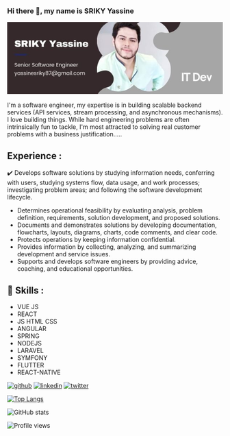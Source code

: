 ### Hi there 👋, my name is SRIKY Yassine

![Development](https://github.com/Sriky-Yassine/Sriky-Yassine/blob/main/IT%20Dev.jpg)

I'm a software engineer,  my expertise is in building scalable backend services (API services, stream processing, and asynchronous mechanisms).
I love building things. While hard engineering problems are often intrinsically fun to tackle, I'm most attracted to solving real customer problems with a business justification.....

## Experience :

:heavy_check_mark: Develops software solutions by studying information needs, conferring with users, studying systems flow, data usage, and work processes; investigating problem areas; and following the software development lifecycle.
* Determines operational feasibility by evaluating analysis, problem definition, requirements, solution development, and proposed solutions.
* Documents and demonstrates solutions by developing documentation, flowcharts, layouts, diagrams, charts, code comments, and clear code.
* Protects operations by keeping information confidential.
* Provides information by collecting, analyzing, and summarizing development and service issues.
* Supports and develops software engineers by providing advice, coaching, and educational opportunities.

## 🔭 Skills :
* VUE JS 
* REACT 
* JS HTML CSS
* ANGULAR
* SPRING
* NODEJS
* LARAVEL
* SYMFONY
* FLUTTER
* REACT-NATIVE


[<img src='https://cdn.jsdelivr.net/npm/simple-icons@3.0.1/icons/github.svg' alt='github' height='40'>](https://github.com/Sriky-Yassine)  [<img src='https://cdn.jsdelivr.net/npm/simple-icons@3.0.1/icons/linkedin.svg' alt='linkedin' height='40'>](https://www.linkedin.com/in/yassine-sriky-672274163/)  [<img src='https://cdn.jsdelivr.net/npm/simple-icons@3.0.1/icons/twitter.svg' alt='twitter' height='40'>](https://twitter.com/sriky_yassine)  

[![Top Langs](https://github-readme-stats.vercel.app/api/top-langs/?username=Sriky-Yassine)](https://github.com/anuraghazra/github-readme-stats)

![GitHub stats](https://github-readme-stats.vercel.app/api?username=Sriky-Yassine&show_icons=true&count_private=true)  

![Profile views](https://gpvc.arturio.dev/Sriky-Yassine)  
